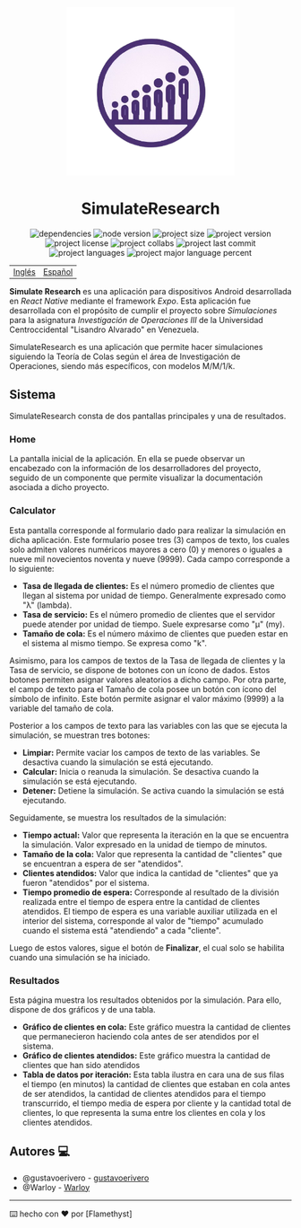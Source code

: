 <p align="center">
  <img src="./assets/images/icon.png" alt="SimulateResearch" width="300" height="300" />
</p>
<h1 align="center">
  SimulateResearch
</h1>

<div align="center">
  <img src="https://img.shields.io/depfu/dependencies/github/gustavoerivero/SimulateResearch" alt="dependencies" />
  <img src="https://img.shields.io/node/v/react-native" alt="node version" />
  <img src="https://img.shields.io/github/repo-size/gustavoerivero/SimulateResearch" alt="project size" />
  <img src="https://img.shields.io/github/package-json/v/gustavoerivero/SimulateResearch" alt="project version" />
  <img src="https://img.shields.io/github/license/gustavoerivero/SimulateResearch" alt="project license" />
  <img src="https://img.shields.io/github/contributors/gustavoerivero/SimulateResearch" alt="project collabs" />
  <img src="https://img.shields.io/github/last-commit/gustavoerivero/SimulateResearch" alt="project last commit" />
  <img src="https://img.shields.io/github/languages/count/gustavoerivero/SimulateResearch" alt="project languages" />
  <img src="https://img.shields.io/github/languages/top/gustavoerivero/SimulateResearch" alt="project major language percent" />
</div>

<div align="center">
  <table>
      <tr>
          <!-- Do not translate this table -->
          <td><a href="./README.md"> Inglés </a></td>
          <td><a href="./README-ES.md"> Español </a></td>
      </tr>
  </table>
</div>

**Simulate Research** es una aplicación para dispositivos Android desarrollada en *React Native* mediante el framework *Expo*. Esta aplicación fue desarrollada con el propósito de cumplir el proyecto sobre *Simulaciones* para la asignatura *Investigación de Operaciones III* de la Universidad Centroccidental "Lisandro Alvarado" en Venezuela.

SimulateResearch es una aplicación que permite hacer simulaciones siguiendo la Teoría de Colas según el área de Investigación de Operaciones, siendo más específicos, con modelos M/M/1/k.

## Sistema

SimulateResearch consta de dos pantallas principales y una de resultados.

### Home

La pantalla inicial de la aplicación. En ella se puede observar un encabezado con la información de los desarrolladores del proyecto, seguido de un componente que permite visualizar la documentación asociada a dicho proyecto.

### Calculator

Esta pantalla corresponde al formulario dado para realizar la simulación en dicha aplicación. Este formulario posee tres (3) campos de texto, los cuales solo admiten valores numéricos mayores a cero (0) y menores o iguales a nueve mil novecientos noventa y nueve (9999). Cada campo corresponde a lo siguiente:

* **Tasa de llegada de clientes:** Es el número promedio de clientes que llegan al sistema por unidad de tiempo. Generalmente expresado como "λ" (lambda).
* **Tasa de servicio:** Es el número promedio de clientes que el servidor puede atender por unidad de tiempo. Suele expresarse como "µ" (my).
* **Tamaño de cola:** Es el número máximo de clientes que pueden estar en el sistema al mismo tiempo. Se expresa como "k".

Asimismo, para los campos de textos de la Tasa de llegada de clientes y la Tasa de servicio, se dispone de botones con un ícono de dados. Estos botones permiten asignar valores aleatorios a dicho campo. Por otra parte, el campo de texto para el Tamaño de cola posee un botón con ícono del símbolo de infinito. Este botón permite asignar el valor máximo (9999) a la variable del tamaño de cola.

Posterior a los campos de texto para las variables con las que se ejecuta la simulación, se muestran tres botones:

* **Limpiar:** Permite vaciar los campos de texto de las variables. Se desactiva cuando la simulación se está ejecutando.
* **Calcular:** Inicia o reanuda la simulación. Se desactiva cuando la simulación se está ejecutando.
* **Detener:** Detiene la simulación. Se activa cuando la simulación se está ejecutando.

Seguidamente, se muestra los resultados de la simulación:

* **Tiempo actual:** Valor que representa la iteración en la que se encuentra la simulación. Valor expresado en la unidad de tiempo de minutos.
* **Tamaño de la cola:** Valor que representa la cantidad de "clientes" que se encuentran a espera de ser "atendidos".
* **Clientes atendidos:** Valor que indica la cantidad de "clientes" que ya fueron "atendidos" por el sistema.
* **Tiempo promedio de espera:** Corresponde al resultado de la división realizada entre el tiempo de espera entre la cantidad de clientes atendidos. El tiempo de espera es una variable auxiliar utilizada en el interior del sistema, corresponde al valor de "tiempo" acumulado cuando el sistema está "atendiendo" a cada "cliente".

Luego de estos valores, sigue el botón de **Finalizar**, el cual solo se habilita cuando una simulación se ha iniciado.

### Resultados

Esta página muestra los resultados obtenidos por la simulación. Para ello, dispone de dos gráficos y de una tabla.

* **Gráfico de clientes en cola:** Este gráfico muestra la cantidad de clientes que permanecieron haciendo cola antes de ser atendidos por el sistema.
* **Gráfico de clientes atendidos:** Este gráfico muestra la cantidad de clientes que han sido atendidos
* **Tabla de datos por iteración:** Esta tabla ilustra en cara una de sus filas el tiempo (en minutos) la cantidad de clientes que estaban en cola antes de ser atendidos, la cantidad de clientes atendidos para el tiempo transcurrido, el tiempo media de espera por cliente y la cantidad total de clientes, lo que representa la suma entre los clientes en cola y los clientes atendidos.

## Autores 💻

*  @gustavoerivero  - [gustavoerivero](https://github.com/gustavoerivero)
*  @Warloy - [Warloy](https://github.com/Warloy)


---
⌨️ hecho con ❤️ por [Flamethyst] 

